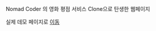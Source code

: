 Nomad Coder 의 영화 평점 서비스 Clone으로 탄생한 웹페이지

실제 데모 페이지로 <a href="https://tonypark-cw.github.io/react-movierating/#/">이동</a>
